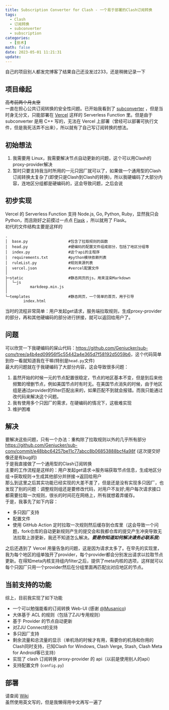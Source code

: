 ```yaml
---
title: Subscription Converter for Clash - 一个易于部署的Clash订阅转换
tags:
  - Clash
  - 订阅转换
  - subconverter
  - subscription
categories:
  - [技术]
math: false
date: 2023-05-01 11:21:31
update:
---
```


自己的项目别人都发完博客了结果自己还没发过233，还是稍微记录一下  

## 项目缘起
~~高考前两个月太空~~  
一直在担心公共订阅转换的安全性问题。已开始我看到了 [subconverter](https://github.com/tindy2013/subconverter) ，但是当时身无分文，只能部署在 [Vercel](https://vercel.com/) 这样的 Serverless Function 里。但是由于 subconverter 是用 C++ 写的，无法在 Vercel 上部署（曾经可以部署可执行文件，但是我死活弄不出来），所以就有了自己写订阅转换的想法。  

## 初始想法
1. 我需要用 Linux，我需要解决节点自动更新的问题，这个可以用Clash的proxy-provider解决  
2. 暂时只要支持我当时所用的一元只因厂就可以了，如果做一个通用型的Clash订阅转换太复杂了(即使只是Clash到Clash的转换)，所以我硬编码了大部分内容，连地区分组都是硬编码的，这会导致问题，之后会说  

## 初步实现
Vercel 的 Serverless Function 支持 Node.js, Go, Python, Ruby，显然我只会 Python，而且刚好之前摸过一点点 [Flask](https://flask.palletsprojects.com/) ，所以就用了 Flask。  
初代的文件结构主要是这样的
```shell
.
│  base.py                  #包含了拉取规则的函数
│  head.py                  #硬编码的配置文件组成部分，包括了地区分组等 
│  index.py                 #这个api的主程序
│  requirements.txt         #python模块依赖列表
│  ruleList.py              #规则来源列表
│  vercel.json              #vercel配置文件
│
├─static                    #静态网页的js，用来渲染Markdown
│  └─js
│          markdeep.min.js
│
└─templates                 #静态网页，一个简单的首页，用于引导
        index.html
```
当时的流程非常简单：用户发起get请求，服务端拉取规则，生成proxy-provider的部分，再和其他硬编码的部分进行拼接，就可以返回给用户了。  

## 问题
可以欣赏一下我硬编码的屎山代码：<https://github.com/Geniucker/sub-conv/tree/a4b4ed09956f5c55442a4e365d7f58192d5059b6>，这个代码简单到你一看就知道我在干嘛(特别是`head.py`文件)  
最大的问题就在于我硬编码了大部分内容，这会导致很多问题：
1. 虽然开始的时候一元的节点配置很稳定，节点的地区基本不变，但是到后来他频繁的增删节点，例如美国节点时有时无。在美国节点消失的时候，由于地区组是通过provider的filter匹配出来的，如果匹配不到就会报错。而我只能通过改代码来解决这个问题。  
2. 我有使用多个只因厂的需求，在硬编码的情况下，这极难实现  
3. 维护困难  

## 解决
要解决这些问题，只有一个办法：重构除了拉取规则以外的几乎所有部分<https://github.com/Geniucker/sub-conv/commit/e48bbc64257be11c77abcc8b06853888bcf4a98f> (这次提交好像还是有bug的)  
于是我直接做了一个通用型的Clash订阅转换  
主要的工作流程是这样的：用户发起get请求->服务端获取节点信息，生成地区分组->获取规则->生成其他部分并拼接->返回给用户  
那么到这里之后其实功能已经实现的大差不差了，但是还是没有实现多只因厂，也发现了别的问题：调整规则组还是要修改代码，对用户不友好;用户每次请求接口都需要拉取一次规则，很长的时间花在网络上，所有就想着弄缓存。  
于是，我事先了如下内容：
- 多只因厂支持  
- 配置文件  
- 使用 GitHub Action 定时拉取一次规则然后缓存到仓库里（这会导致一个问题，fork仓库的自动更新规则产生的提交会和我都仓库的提交产生冲突导致无法拉取上游更新，我还不知道怎么解决。***要是你知道如何解决请务必联系我***）

之后还遇到了 Vercel 用量告急的问题，这是因为请求太多了。在早先的实现里，我为每个地区的组单独开了provider，每个provider都会分别发出请求以拉取节点更新。在得知meta内核支持组内filter之后，提供了meta内核的选项，这样就可以每个只因厂只用一个provider然后在分组里面再匹配出对应地区的节点。  

## 当前支持的功能
综上，目前我实现了如下功能
- 一个可以勉强能看的订阅转换 Web-UI (感谢 [@Musanico](https://github.com/musanico))  
- 大体基于 ACL 的规则（包括了ZJU专用规则）  
- 基于 Provider 的节点自动更新  
- 对ZJU Connect的支持  
- 多只因厂支持  
- 剩余流量和总流量的显示（单机场的时候才有用，需要你的机场和你用的Clash同时支持，已知Clash for Windows, Clash Verge, Stash, Clash Meta for Android等已支持）  
- 实现了 clash 订阅转换 proxy-provider 的 api（以前是使用别人的api）  
- 支持配置文件 (`config.py`)

## 部署
请查阅 [Wiki](https://github.com/geniucker/sub-conv/wiki)  
虽然使用英文写的，但是我懒得用中文再写一遍了  